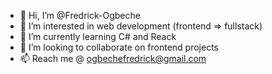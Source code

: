 - 👋 Hi, I’m @Fredrick-Ogbeche
- 👀 I’m interested in web development (frontend => fullstack)
- 🌱 I’m currently learning C# and Reack
- 💞️ I’m looking to collaborate on frontend projects
- 📫 Reach me @ ogbechefredrick@gmail.com

